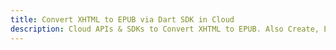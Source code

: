 ---title: Convert XHTML to EPUB via Dart SDK in Clouddescription: Cloud APIs & SDKs to Convert XHTML to EPUB. Also Create, Edit & Render Microsoft Word & OpenOffice documents in the Cloud.---
